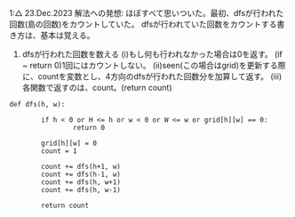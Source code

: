 1:△ 23.Dec.2023
解法への発想:
ほぼすべて思いついた。最初、dfsが行われた回数(島の回数)をカウントしていた。
dfsが行われていた回数をカウントする書き方は、基本は覚える。



1. dfsが行われた回数を数える
(i)もし何も行われなかった場合は0を返す。 (if ~ return 0)1回にはカウントしない。
(ii)seen(この場合はgrid)を更新する際に、countを変数とし、4方向のdfsが行われた回数分を加算して返す。
(iii)各関数で返すのは、count。(return count)
```
def dfs(h, w):

		if h < 0 or H <= h or w < 0 or W <= w or grid[h][w] == 0:
				return 0

		grid[h][w] = 0
		count = 1

		count += dfs(h+1, w)
		count += dfs(h-1, w)
		count += dfs(h, w+1)
		count += dfs(h, w-1)

		return count
```
